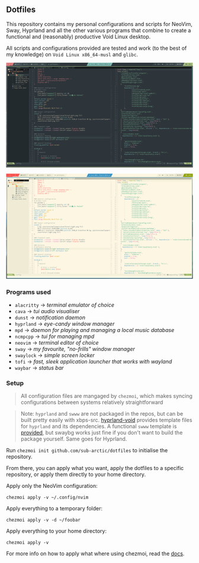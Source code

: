 ## Dotfiles
This repository contains my personal configurations and scripts for NeoVim, Sway, Hyprland and all the other various programs that combine to create a functional and (reasonably) productive Void Linux desktop.

All scripts and configurations provided are tested and work (to the best of my knowledge) on `Void Linux x86_64-musl` and `glibc`. 

![A picture of a dark window manager](https://github.com/sub-arctic/dotfiles/blob/02c7acdd2835d96e3af781983493efba98402b1d/pictures/screenshots/1715472454_grim_alloutputs.png)

![A picture of a light window manager](https://github.com/sub-arctic/dotfiles/blob/main/pictures/screenshots/1715472458_grim_alloutputs.png)

### Programs used
- `alacritty` → *terminal emulator of choice*
- `cava` → *tui audio visualiser*
- `dunst` → *notification daemon*
- `hyprland` → *eye-candy window manager*
- `mpd` → *daemon for playing and managing a local music database*
- `ncmpcpp` → *tui for managing mpd*
- `neovim` → *terminal editor of choice*
- `sway` → *my favourite, "no-frills" window manager*
- `swaylock` → *simple screen locker*
- `tofi` → *fast, sleek application launcher that works with wayland*
- `waybar` → *status bar*

### Setup
> All configuration files are mangaged by `chezmoi`, which makes syncing configurations between systems relatively straightforward

> Note: `hyprland` and `swww` are not packaged in the repos, but can be built pretty easily with xbps-src. [hyprland-void](https://github.com/Makrennel/hyprland-void) provides template files for `hyprland` and its dependencies. A functional `swww` template is [provided](https://github.com/sub-arctic/dotfiles/blob/main/srcpkgs/swww/template), but swaybg works just fine if you don't want to build the package yourself. Same goes for Hyprland.

Run `chezmoi init github.com/sub-arctic/dotfiles` to initialise the repository. 

From there, you can apply what you want, apply the dotfiles to a specific repository, or apply them directly to your home directory.

Apply only the NeoVim configuration:
```
chezmoi apply -v ~/.config/nvim
```
Apply everything to a temporary folder:
```
chezmoi apply -v -d ~/foobar
```
Apply everything to your home directory:
```
chezmoi apply -v
```

For more info on how to apply what where using chezmoi, read the [docs](https://www.chezmoi.io/).


